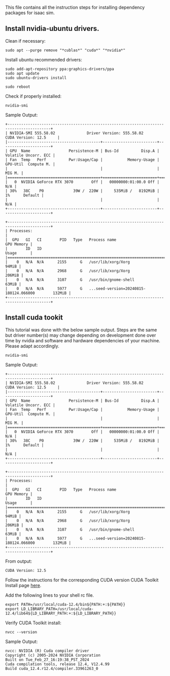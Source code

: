 This file contains all the instruction steps for installing dependency packages for isaac sim.

## Install nvidia-ubuntu drivers.

Clean if necessary:
```
sudo apt --purge remove "*cublas*" "cuda*" "*nvidia*"
```

Install ubuntu recommended drivers:
```
sudo add-apt-repository ppa:graphics-drivers/ppa
sudo apt update
sudo ubuntu-drivers install
```
```
sudo reboot
```

Check if properly installed:
```
nvidia-smi
```

Sample Output:
```
+-----------------------------------------------------------------------------------------+
| NVIDIA-SMI 555.58.02              Driver Version: 555.58.02      CUDA Version: 12.5     |
|-----------------------------------------+------------------------+----------------------+
| GPU  Name                 Persistence-M | Bus-Id          Disp.A | Volatile Uncorr. ECC |
| Fan  Temp   Perf          Pwr:Usage/Cap |           Memory-Usage | GPU-Util  Compute M. |
|                                         |                        |               MIG M. |
|=========================================+========================+======================|
|   0  NVIDIA GeForce RTX 3070        Off |   00000000:01:00.0 Off |                  N/A |
| 30%   38C    P0             39W /  220W |     535MiB /   8192MiB |      1%      Default |
|                                         |                        |                  N/A |
+-----------------------------------------+------------------------+----------------------+
                                                                                         
+-----------------------------------------------------------------------------------------+
| Processes:                                                                              |
|  GPU   GI   CI        PID   Type   Process name                              GPU Memory |
|        ID   ID                                                               Usage      |
|=========================================================================================|
|    0   N/A  N/A      2155      G   /usr/lib/xorg/Xorg                             94MiB |
|    0   N/A  N/A      2968      G   /usr/lib/xorg/Xorg                            206MiB |
|    0   N/A  N/A      3107      G   /usr/bin/gnome-shell                           63MiB |
|    0   N/A  N/A      5977      G   ...seed-version=20240815-180124.066000        132MiB |
+-----------------------------------------------------------------------------------------+
```

## Install cuda tookit

This tutorial was done with the below sample output. Steps are the same but driver number(s) may change depending on development done over time by nvidia and software and hardware dependencies of your machine. Please adapt accordingly. 

```
nvidia-smi
```

Sample Output:

```
+-----------------------------------------------------------------------------------------+
| NVIDIA-SMI 555.58.02              Driver Version: 555.58.02      CUDA Version: 12.5     |
|-----------------------------------------+------------------------+----------------------+
| GPU  Name                 Persistence-M | Bus-Id          Disp.A | Volatile Uncorr. ECC |
| Fan  Temp   Perf          Pwr:Usage/Cap |           Memory-Usage | GPU-Util  Compute M. |
|                                         |                        |               MIG M. |
|=========================================+========================+======================|
|   0  NVIDIA GeForce RTX 3070        Off |   00000000:01:00.0 Off |                  N/A |
| 30%   38C    P0             39W /  220W |     535MiB /   8192MiB |      1%      Default |
|                                         |                        |                  N/A |
+-----------------------------------------+------------------------+----------------------+
                                                                                         
+-----------------------------------------------------------------------------------------+
| Processes:                                                                              |
|  GPU   GI   CI        PID   Type   Process name                              GPU Memory |
|        ID   ID                                                               Usage      |
|=========================================================================================|
|    0   N/A  N/A      2155      G   /usr/lib/xorg/Xorg                             94MiB |
|    0   N/A  N/A      2968      G   /usr/lib/xorg/Xorg                            206MiB |
|    0   N/A  N/A      3107      G   /usr/bin/gnome-shell                           63MiB |
|    0   N/A  N/A      5977      G   ...seed-version=20240815-180124.066000        132MiB |
+-----------------------------------------------------------------------------------------+
```

From output:
```
CUDA Version: 12.5 
```

Follow the instructions for the corresponding CUDA version CUDA Toolkit Install page [here](https://developer.nvidia.com/cuda-12-4-0-download-archive?target_os=Linux&target_arch=x86_64&Distribution=Ubuntu&target_version=20.04&target_type=deb_local).

Add the following lines to your shell rc file.
```
export PATH=/usr/local/cuda-12.4/bin${PATH:+:${PATH}}
export LD_LIBRARY_PATH=/usr/local/cuda-12.4/lib64${LD_LIBRARY_PATH:+:${LD_LIBRARY_PATH}}
```

Verify CUDA Toolkit install:
```
nvcc --version
```

Sample Output:
```
nvcc: NVIDIA (R) Cuda compiler driver
Copyright (c) 2005-2024 NVIDIA Corporation
Built on Tue_Feb_27_16:19:38_PST_2024
Cuda compilation tools, release 12.4, V12.4.99
Build cuda_12.4.r12.4/compiler.33961263_0
```
